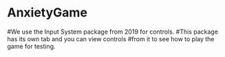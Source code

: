 # AnxietyGame

#We use the Input System package from 2019 for controls. 
#This package has its own tab and you can view controls 
#from it to see how to play the game for testing.
